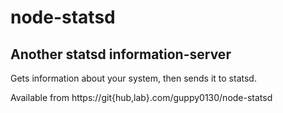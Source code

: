 # node-statsd

## Another statsd information-server

Gets information about your system, then sends it to statsd.

Available from https://git{hub,lab}.com/guppy0130/node-statsd
